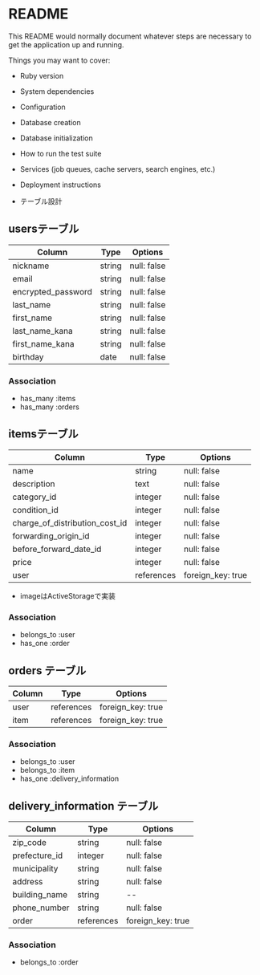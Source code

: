 # README

This README would normally document whatever steps are necessary to get the
application up and running.

Things you may want to cover:

* Ruby version

* System dependencies

* Configuration

* Database creation

* Database initialization

* How to run the test suite

* Services (job queues, cache servers, search engines, etc.)

* Deployment instructions

* テーブル設計
## usersテーブル

| Column             | Type    | Options     |
| ------------------ | ------- | ----------- |
| nickname           | string  | null: false |
| email              | string  | null: false |
| encrypted_password | string  | null: false |
| last_name          | string  | null: false |
| first_name         | string  | null: false |
| last_name_kana     | string  | null: false |
| first_name_kana    | string  | null: false |
| birthday           | date    | null: false |

### Association

- has_many :items
- has_many :orders


## itemsテーブル

| Column                         | Type       | Options           |
| ------------------------------ | ---------- | ----------------- |
| name                           | string     | null: false       |
| description                    | text       | null: false       |
| category_id                    | integer    | null: false       |
| condition_id                   | integer    | null: false       |
| charge_of_distribution_cost_id | integer    | null: false       |
| forwarding_origin_id           | integer    | null: false       |
| before_forward_date_id         | integer    | null: false       |
| price                          | integer    | null: false       |
| user                           | references | foreign_key: true |
- imageはActiveStorageで実装

### Association

- belongs_to :user
- has_one    :order


## orders テーブル

| Column  | Type        | Options           |
| ------- | ----------- | ----------------- |
| user    | references  | foreign_key: true |
| item    | references  | foreign_key: true |

### Association

- belongs_to :user
- belongs_to :item
- has_one    :delivery_information


## delivery_information テーブル

| Column        | Type       | Options           |
| ------------- | ---------- | ----------------- |
| zip_code      | string     | null: false       |
| prefecture_id | integer    | null: false       |
| municipality  | string     | null: false       |
| address       | string     | null: false       |
| building_name | string     | --                |
| phone_number  | string     | null: false       |
| order         | references | foreign_key: true |

### Association

- belongs_to :order
